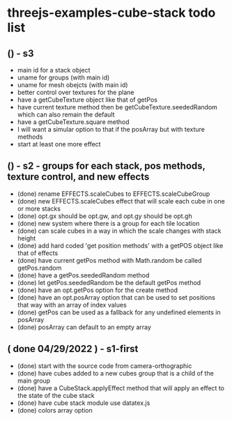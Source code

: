# threejs-examples-cube-stack todo list

## () - s3
* main id for a stack object
* uname for groups (with main id)
* uname for mesh obejcts (with main id)
* better control over textures for the plane
* have a getCubeTexture object like that of getPos
* have current texture method then be getCubeTexture.seededRandom which can also remain the default
* have a getCubeTexture.square method
* I will want a simular option to that if the posArray but with texture methods
* start at least one more effect

## () - s2 - groups for each stack, pos methods, texture control, and new effects
* (done) rename EFFECTS.scaleCubes to EFFECTS.scaleCubeGroup
* (done) new EFFECTS.scaleCubes effect that will scale each cube in one or more stacks
* (done) opt.gx should be opt.gw, and opt.gy should be opt.gh
* (done) new system where there is a group for each tile location
* (done) can scale cubes in a way in which the scale changes with stack height
* (done) add hard coded 'get position methods' with a getPOS object like that of effects
* (done) have current getPos method with Math.random be called getPos.random
* (done) have a getPos.seededRandom method
* (done) let getPos.seededRandom be the default getPos method
* (done) have an opt.getPos option for the create method
* (done) have an opt.posArray option that can be used to set positions that way with an array of index values
* (done) getPos can be used as a fallback for any undefined elements in posArray
* (done) posArray can default to an empty array

## ( done 04/29/2022 ) - s1-first
* (done) start with the source code from camera-orthographic
* (done) have cubes added to a new cubes group that is a child of the main group
* (done) have a CubeStack.applyEffect method that will apply an effect to the state of the cube stack
* (done) have cube stack module use datatex.js
* (done) colors array option

